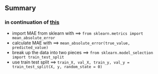 ## Summary
### in continuation of [this](https://github.com/ACM-Summer-Of-Code-2024/AI-Group7-NoName/blob/main/Assignments%20No.3%20(Your%20First%20Machine%20Learning%20Model)/summary.md)
+ import MAE from sklearn with ==> `from sklearn.metrics import mean_absolute_error`
+ calculate MAE with ==> `mean_absolute_error(true_value, predicted_value)`
+ break up the data into two pieces ==> `from sklearn.model_selection import train_test_split`
+ use train test split ==> `train_X, val_X, train_y, val_y = train_test_split(X, y, random_state = 0)`
  
